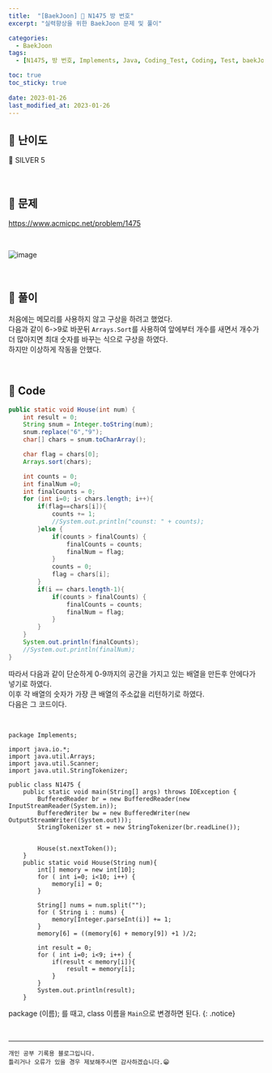 ```yaml
---
title:  "[BaekJoon] 🥈 N1475 방 번호"
excerpt: "실력향상을 위한 BaekJoon 문제 및 풀이"

categories:
  - BaekJoon
tags:
  - [N1475, 방 번호, Implements, Java, Coding_Test, Coding, Test, baekJoon, 백준]

toc: true
toc_sticky: true
 
date: 2023-01-26
last_modified_at: 2023-01-26
---
```


## 📌 난이도

  🥈 SILVER 5

<br>

## 📌 문제

<https://www.acmicpc.net/problem/1475>

<br>

![image](https://user-images.githubusercontent.com/37824506/214777893-2fe82f14-ee30-4e6a-ac3e-980929c1b37b.png)

<br>

## 📌 풀이  


처음에는 메모리를 사용하지 않고 구상을 하려고 했었다.  
다음과 같이 6->9로 바꾼뒤 `Arrays.Sort`를 사용하여 앞에부터 개수를 새면서 개수가 더 많아지면 최대 숫자를 바꾸는 식으로 구상을 하였다.  
하지만 이상하게 작동을 안했다.

<br>

## 📌 Code

```java
public static void House(int num) {
    int result = 0;
    String snum = Integer.toString(num);
    snum.replace("6","9");
    char[] chars = snum.toCharArray();

    char flag = chars[0];
    Arrays.sort(chars);

    int counts = 0;
    int finalNum =0;
    int finalCounts = 0;
    for (int i=0; i< chars.length; i++){
        if(flag==chars[i]){
            counts += 1;
            //System.out.println("counst: " + counts);
        }else {
            if(counts > finalCounts) {
                finalCounts = counts;
                finalNum = flag;
            }
            counts = 0;
            flag = chars[i];
        }
        if(i == chars.length-1){
            if(counts > finalCounts) {
                finalCounts = counts;
                finalNum = flag;
            }
        }
    }
    System.out.println(finalCounts);
    //System.out.println(finalNum);
}
```


따라서 다음과 같이 단순하게 0-9까지의 공간을 가지고 있는 배열을 만든후 안에다가 넣기로 하였다.  
이후 각 배열의 숫자가 가장 큰 배열의 주소값을 리턴하기로 하였다.  
다음은 그 코드이다.

<br>

```
package Implements;

import java.io.*;
import java.util.Arrays;
import java.util.Scanner;
import java.util.StringTokenizer;

public class N1475 {
    public static void main(String[] args) throws IOException {
        BufferedReader br = new BufferedReader(new InputStreamReader(System.in));
        BufferedWriter bw = new BufferedWriter(new OutputStreamWriter((System.out)));
        StringTokenizer st = new StringTokenizer(br.readLine());


        House(st.nextToken());
    }
    public static void House(String num){
        int[] memory = new int[10];
        for ( int i=0; i<10; i++) {
            memory[i] = 0;
        }

        String[] nums = num.split("");
        for ( String i : nums) {
            memory[Integer.parseInt(i)] += 1;
        }
        memory[6] = ((memory[6] + memory[9]) +1 )/2;

        int result = 0;
        for ( int i=0; i<9; i++) {
            if(result < memory[i]){
                result = memory[i];
            }
        }
        System.out.println(result);
    }
```

package (이름); 를 때고, class 이름을 `Main`으로 변경하면 된다.
{: .notice}



<br>


***
    개인 공부 기록용 블로그입니다.
    틀리거나 오류가 있을 경우 제보해주시면 감사하겠습니다.😁